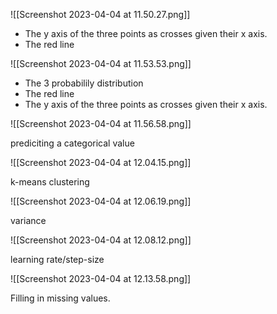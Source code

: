 


![[Screenshot 2023-04-04 at 11.50.27.png]]









- The y axis of the three  points as crosses given their x axis.
- The red line




![[Screenshot 2023-04-04 at 11.53.53.png]]






- The 3 probabilily distribution
- The red line
- The y axis of the three points as crosses given their x axis.





![[Screenshot 2023-04-04 at 11.56.58.png]]







prediciting a categorical value




![[Screenshot 2023-04-04 at 12.04.15.png]]







k-means clustering 






![[Screenshot 2023-04-04 at 12.06.19.png]]






variance






![[Screenshot 2023-04-04 at 12.08.12.png]]




learning rate/step-size 





![[Screenshot 2023-04-04 at 12.13.58.png]]




Filling in missing values.





